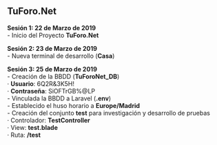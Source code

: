 ## TuForo.Net

**Sesión 1: 22 de Marzo de 2019**  
	- Inicio del Proyecto **TuForo.Net**    

**Sesión 2: 23 de Marzo de 2019**  
	- Nueva terminal de desarrollo (**Casa**)    

**Sesión 3: 25 de Marzo de 2019**  
	- Creación de la BBDD (**TuForoNet_DB**)  
		· **Usuario**: 6Q2R&3K5H!  
		· **Contraseña**: SiOFTrGB%@LP  
	- Vinculada la BBDD a Laravel (**.env**)  
	- Establecido el huso horario a **Europe/Madrid**  
	- Creación del conjunto **test** para investigación y desarrollo de pruebas  
		· Controlador: **TestController**  
		· View: **test.blade**  
		· Ruta: **/test**  